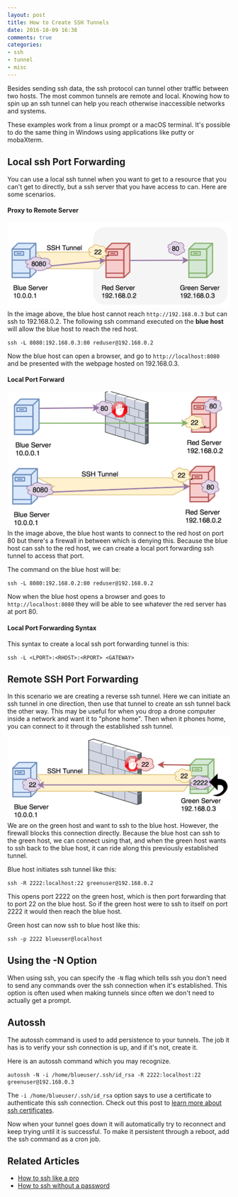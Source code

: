 ```yaml
---
layout: post
title: How to Create SSH Tunnels
date: 2016-10-09 16:38
comments: true
categories:
- ssh
- tunnel
- misc
---
```

Besides sending ssh data, the ssh protocol can tunnel other traffic between two hosts. The most common tunnels are remote and local. Knowing how to spin up an ssh tunnel can help you reach otherwise inaccessible networks and systems.

These examples work from a linux prompt or a macOS terminal. It's possible to do the same thing in Windows using applications like putty or mobaXterm.

## Local ssh Port Forwarding
You can use a local ssh tunnel when you want to get to a resource that you can't get to directly, but a ssh server that you have access to can. Here are some scenarios.

#### Proxy to Remote Server
![](/images/ssh-local2.png)
In the image above, the blue host cannot reach `http://192.168.0.3` but can ssh to 192.168.0.2. The following ssh command executed on the **blue host** will allow the blue host to reach the red host.

```
ssh -L 8080:192.168.0.3:80 reduser@192.168.0.2
```

Now the blue host can open a browser, and go to `http://localhost:8080` and be presented with the webpage hosted on 192.168.0.3. 

#### Local Port Forward
![](/images/ssh-local1.png)
In the image above, the blue host wants to connect to the red host on port 80 but there's a firewall in between which is denying this. Because the blue host can ssh to the red host, we can create a local port forwarding ssh tunnel to access that port. 

The command on the blue host will be:
```
ssh -L 8080:192.168.0.2:80 reduser@192.168.0.2
```

Now when the blue host opens a browser and goes to `http://localhost:8080` they will be able to see whatever the red server has at port 80.

#### Local Port Forwarding Syntax
This syntax to create a local ssh port forwarding tunnel is this:

```
ssh -L <LPORT>:<RHOST>:<RPORT> <GATEWAY>
```



## Remote SSH Port Forwarding
In this scenario we are creating a reverse ssh tunnel. Here we can initiate an ssh tunnel in one direction, then use that tunnel to create an ssh tunnel back the other way. This may be useful for when you drop a drone computer inside a network and want it to "phone home". Then when it phones home, you can connect to it through the established ssh tunnel.

![](/images/ssh-remote.png)
We are on the green host and want to ssh to the blue host. However, the firewall blocks this connection directly. Because the blue host can ssh to the green host, we can connect using that, and when the green host wants to ssh back to the blue host, it can ride along this previously established tunnel.

Blue host initiates ssh tunnel like this:
```
ssh -R 2222:localhost:22 greenuser@192.168.0.2
```

This opens port 2222 on the green host, which is then port forwarding that to port 22 on the blue host. So if the green host were to ssh to itself on port 2222 it would then reach the blue host.

Green host can now ssh to blue host like this:
```
ssh -p 2222 blueuser@localhost
```

## Using the -N Option
When using ssh, you can specify the `-N` flag which tells ssh you don't need to send any commands over the ssh connection when it's established. This option is often used when making tunnels since often we don't need to actually get a prompt. 


## Autossh
The autossh command is used to add persistence to your tunnels. The job it has is to verify your ssh connection is up, and if it's not, create it. 

Here is an autossh command which you may recognize.
```
autossh -N -i /home/blueuser/.ssh/id_rsa -R 2222:localhost:22 greenuser@192.168.0.3
```

The `-i /home/blueuser/.ssh/id_rsa` option says to use a certificate to authenticate this ssh connection. Check out this post to [learn more about ssh certificates](/ssh-without-password/).

Now when your tunnel goes down it will automatically try to reconnect and keep trying until it is successful. To make it persistent through a reboot, add the ssh command as a cron job.

## Related Articles

* [How to ssh like a pro](/how-to-ssh-like-a-pro/)
* [How to ssh without a password](/ssh-without-password/)
